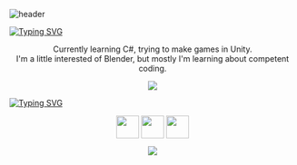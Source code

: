 ![header](https://capsule-render.vercel.app/api?type=waving&color=timeGradient&height=256&section=header&text=Hi%20there%20👋&fontSize=75&animation=fadeIn&fontAlignY=38&desc=Welcome%20to%20my%20GitHub%20profile!&descAlignY=55&descAlign=50)

[![Typing SVG](https://readme-typing-svg.herokuapp.com?font=Work+Sans&weight=600&duration=1000&color=F7F7F7&background=0D1117&center=true&vCenter=true&repeat=false&width=1080&height=20&lines=I'm+Pavel)](https://git.io/typing-svg)
  <p align="center">Currently learning C#, trying to make games in Unity.
  <br>I'm a little interested of Blender, but mostly I'm learning about competent coding.
</p>

<p align="center">
  <a href="https://skillicons.dev">
    <img src="https://skillicons.dev/icons?i=cs,vscode,unity,github,blender"/>
  </a>
</p>

[![Typing SVG](https://readme-typing-svg.herokuapp.com?font=Work+Sans&weight=600&pause=1000&color=F7F7F7&background=0D1117&center=true&vCenter=true&repeat=false&width=1000&lines=%F0%9F%93%AB+How+to+reach+me%3A)](https://git.io/typing-svg)
<p align="center">
  <a href="https://dtf.ru/u/138827" target="blank"><img align="center" src="https://dtf.ru/static/build/dtf.ru/favicons/favicon.ico" alt="" height="40" width="40" /></a>
  <a href="https://habr.com/users/Opodlinok/" target="blank"><img align="center" src="https://assets.habr.com/habr-web/img/favicons/apple-touch-icon-76.png" alt="" height="40" width="40" /></a>
  <a href="https://t.me/opodlinok" target="blank"><img align="center" src="https://static-00.iconduck.com/assets.00/telegram-icon-256x256-sto927jg.png" alt="" height="40" width="40" /></a>
</p>

<p align="center">
  <a href="https://github.com/opodlinok">
  <img src="https://komarev.com/ghpvc/?username=opodlinok&color=orange&style=flat)" />
</a>
</p>

